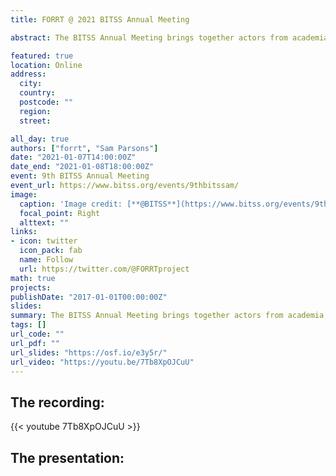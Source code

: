 ```yaml
---
title: FORRT @ 2021 BITSS Annual Meeting

abstract: The BITSS Annual Meeting brings together actors from academia, scholarly publishing, and policy to share novel research and discuss efforts to improve the credibility of social science by advancing research transparency, reproducibility, rigor, and ethics.

featured: true
location: Online
address:
  city:
  country:
  postcode: ""
  region:
  street:

all_day: true
authors: ["forrt", "Sam Parsons"]
date: "2021-01-07T14:00:00Z"
date_end: "2021-01-08T18:00:00Z"
event: 9th BITSS Annual Meeting
event_url: https://www.bitss.org/events/9thbitssam/
image:
  caption: 'Image credit: [**@BITSS**](https://www.bitss.org/events/9thbitssam/)'
  focal_point: Right
  alttext: ""
links:
- icon: twitter
  icon_pack: fab
  name: Follow
  url: https://twitter.com/@FORRTproject
math: true
projects:
publishDate: "2017-01-01T00:00:00Z"
slides: 
summary: The BITSS Annual Meeting brings together actors from academia, scholarly publishing, and policy to share novel research and discuss efforts to improve the credibility of social science by advancing research transparency, reproducibility, rigor, and ethics.
tags: []
url_code: ""
url_pdf: ""
url_slides: "https://osf.io/e3y5r/"
url_video: "https://youtu.be/7Tb8XpOJCuU"
---
```

## The recording: 

{{< youtube 7Tb8XpOJCuU >}}

## The presentation:

<style>.embed-responsive{position:relative;height:100%;}.embed-responsive iframe{position:absolute;height:100%;}</style><script>window.jQuery || document.write('<script src="//code.jquery.com/jquery-1.11.2.min.js">\x3C/script>') </script><link href="https://mfr.de-1.osf.io/static/css/mfr.css" media="all" rel="stylesheet"><div id="mfrIframe" class="mfr mfr-file"></div><script src="https://mfr.de-1.osf.io/static/js/mfr.js"></script> <script>var mfrRender = new mfr.Render("mfrIframe", "https://mfr.de-1.osf.io/render?url=https://osf.io/e3y5r/?direct%26mode=render%26action=download%26mode=render");</script>